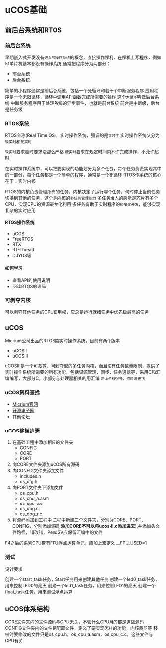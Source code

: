 # uCOS基础
## 前后台系统和RTOS
### 前后台系统
早期嵌入式开发没有`嵌入式操作系统`的概念，直接操作裸机，在裸机上写程序，例如51单片机基本都没有操作系统
通常把程序分为两部分：
+ 前台系统
+ 后台系统

简单的小程序通常是前后台系统，包括一个死循环和若干个中断服务程序
应用程序是一个无限循环，循环中调用API函数完成所需要的操作
这个`大循环`叫做后台系统
中断服务程序用于处理系统的异步事件，也就是前台系统
前台是中断级，后台是任务级

### RTOS系统
RTOS全称(Real Time OS)，实时操作系统，强调的是`实时性`
实时操作系统又分为`软实时`和`硬实时`

`软实时`要求超时要求没那么严格
`硬实时`要求在规定时间内不许完成操作，不允许超时

在实时操作系统中，可以把要实现的功能划分为多个任务，每个任务负责实现其中的一部分，每个任务都是一个简单的程序，通常是一个死循环
RTOS作系统的核心在于：实时内核

RTOS的内核负责管理所有的任务，内核决定了运行哪个任务，何时停止当前任务切换到其他的任务，这个是内核的`多任务管理能力`
多任务给人的感觉是芯片有多个CPU，实现CPU的资源最大化利用
多任务有助于实时程序的`模块化开发`，能够实现复杂的实时应用

#### RTOS操作系统
+ uCOS
+ FreeRTOS
+ RTX
+ RT-Thread
+ DJYOS等

#### 如何学习
+ 查看API的使用说明
+ 阅读RTOS的源码

### 可剥夺内核
可以剥夺其他任务的CPU使用权，它总是运行就绪任务中优先级最高的任务


## uCOS
Micrium公司出品的RTOS类实时操作系统，目前有两个版本
+ uCOSII
+ uCOSIII

uCOSIII是一个可裁剪、可剥夺型的多任务内核，而且没有任务数量限制，提供了实时操作系统所需要的所有功能，包括资源管理、同步、任务通信等，采用C和汇编编写，大部分C，小部分与处理器相关的用汇编
`网上资料很多，资料满天飞`
### uCOS资料查找
+ [Micrium官网](https://www.micrium.com)
+ [开源电子网](http://www.openedv.com)
+ 其他论坛


### uCOS移植步骤
1. 在基础工程中添加相应的文件夹
	+ CONFIG
	+ CORE
	+ PORT
2. 向CORE文件夹添加uCOS所有源码
3. 向CONFIG文件夹添加文件
	+ includes.h
	+ os_cfg.h
4. 向PORT文件夹下添加文件
	+ os_cpu.h
	+ os_cpu_a.asm
	+ os_cpu_c.c
	+ os_dbg.c
	+ os_dbg_r.c
5. 将源码添加到工程中
工程中新建三个文件夹，分别为CORE、PORT、CONFIG，分别添加源码,**添加CORE不可以将ucos-II.c添加进去**),并添加头文件路径，错改错，PendSV应保留汇编中的文件

F4之后的系列CPU带有FPU浮点运算单元，应加上宏定义
\_\_FPU\_USED=1

### 测试
设计要求

创建一个start_task任务，Start任务用来创建其他任务
创建一个led0_task任务，用来控制LED0的亮灭
创建一个led1_task任务，用来控制LED1的亮灭
创建一个float_task任务，用来测试浮点运算


## uCOS体系结构
CORE文件夹内的文件源码与CPU无关，不管什么CPU用的都是这些源码
CONFIG文件夹内的文件是配置文件，定义了要实现怎样的功能，内核裁剪等
移植时要修改的文件只是os_cpu.h，os_cpu_a.asm，os_cpu_c.c，这些文件与CPU有关